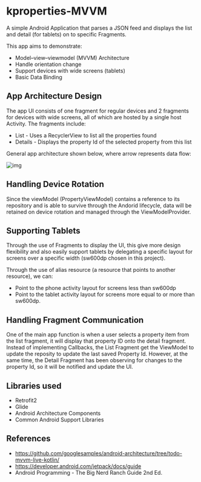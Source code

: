 # kproperties-MVVM
A simple Android Application that parses a JSON feed and displays the list and detail (for tablets) on to specific Fragments.

This app aims to demonstrate:
- Model–view–viewmodel (MVVM) Architecture
- Handle orientation change
- Support devices with wide screens (tablets)
- Basic Data Binding

## App Architecture Design
The app UI consists of one fragment for regular devices and 2 fragments for devices with wide screens, all of which are hosted by a single host Activity. The fragments include:

- List - Uses a RecyclerView to list all the properties found
- Details - Displays the property Id of the selected property from this list


General app architecture shown below, where arrow represents data flow:

![img](https://imgur.com/0Rnr32t.png)

## Handling Device Rotation
Since the viewModel (PropertyViewModel) contains a reference to its repository and is able to survive through the Andorid lifecycle, data will be retained on device rotation and managed through the ViewModelProvider.

## Supporting Tablets
Through the use of Fragments to display the UI, this give more design flexibility and also easily support tablets by delegating a specific layout for screens over a specific width (sw600dp chosen in this project).

Through the use of alias resource (a resource that points to another resource), we can:
- Point to the phone activity layout for screens less than sw600dp
- Point to the tablet activity layout for screens more equal to or more than sw600dp.

## Handling Fragment Communication
One of the main app function is when a user selects a property item from the list fragment, it will display that property ID onto the detail fragment. Instead of implementing Callbacks, the List Fragment get the ViewModel to update the reposity to update the last saved Property Id. However, at the same time, the Detail Fragment has been observing for changes to the property Id, so it will be notified and update the UI. 


## Libraries used
- Retrofit2
- Glide
- Android Architecture Components
- Common Android Support Libraries

## References
- https://github.com/googlesamples/android-architecture/tree/todo-mvvm-live-kotlin/
- https://developer.android.com/jetpack/docs/guide
- Android Programming - The Big Nerd Ranch Guide 2nd Ed.

